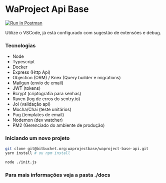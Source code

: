 WaProject Api Base
==================

[![Run in Postman](https://run.pstmn.io/button.svg)](https://app.getpostman.com/run-collection/f109c9a8c09dd5e648dd)

Utilize o VSCode, já está configurado com sugestão de extensões e debug.

### Tecnologias

* Node
* Typescript
* Docker
* Express (Http Api)
* Objection (ORM) / Knex (Query builder e migrations)
* Mailgun (envio de email)
* JWT (tokens)
* Bcrypt (criptografia para senhas)
* Raven (log de erros do sentry.io)
* Joi (validação api)
* Mocha/Chai (teste unitários)
* Pug (templates de email)
* Nodemon (dev watcher)
* PM2 (Gerenciado do ambiente de produção)

### Iniciando um novo projeto

```bash
git clone git@bitbucket.org:waprojectbase/waproject-base-api.git
yarn install # ou npm install

node ./init.js
```

### Para mais informações veja a pasta ./docs